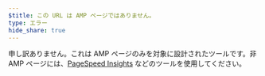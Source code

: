 ```yaml
---
$title: この URL は AMP ページではありません。
type: エラー
hide_share: true
---
```


申し訳ありません。これは AMP ページのみを対象に設計されたツールです。非 AMP ページには、[PageSpeed Insights](https://developers.google.com/speed/pagespeed/insights/) などのツールを使用してください。
